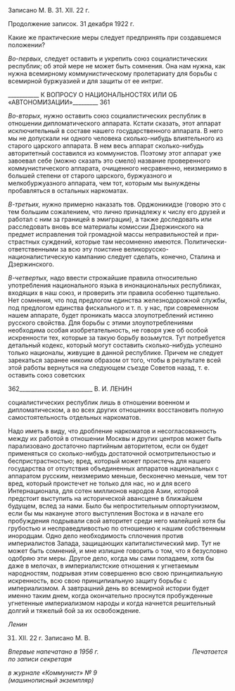 Записано М. В. 31. XII. 22 г.

Продолжение записок. 31 декабря 1922 г.

Какие же практические меры следует предпринять при создавшемся положении?

_Во-первых,_ следует оставить и укрепить союз социалистических республик; об этой мере не может быть сомнения. Она нам нужна, как нужна всемирному коммунистиче­скому пролетариату для борьбы с всемирной буржуазией и для защиты от ее интриг.

  

___________ К ВОПРОСУ О НАЦИОНАЛЬНОСТЯХ ИЛИ ОБ «АВТОНОМИЗАЦИИ»_________ 361

_Во-вторых,_ нужно оставить союз социалистических республик в отношении дипло­матического аппарата. Кстати сказать, этот аппарат исключительный в составе нашего государственного аппарата. В него мы не допускали ни одного человека сколько-нибудь влиятельного из старого царского аппарата. В нем весь аппарат сколько-нибудь авторитетный составился из коммунистов. Поэтому этот аппарат уже завоевал себе (можно сказать это смело) название проверенного коммунистического аппарата, очи­щенного несравненно, неизмеримо в большей степени от старого царского, буржуазно­го и мелкобуржуазного аппарата, чем тот, которым мы вынуждены пробавляться в ос­тальных наркоматах.

_В-третьих,_ нужно примерно наказать тов. Орджоникидзе (говорю это с тем боль­шим сожалением, что лично принадлежу к числу его друзей и работал с ним за грани­цей в эмиграции), а также доследовать или расследовать вновь все материалы комиссии Дзержинского на предмет исправления той громадной массы неправильностей и при­страстных суждений, которые там несомненно имеются. Политически-ответственными за всю эту поистине великорусско-националистическую кампанию следует сделать, ко­нечно, Сталина и Дзержинского.

_В-четвертых,_ надо ввести строжайшие правила относительно употребления нацио­нального языка в инонациональных республиках, входящих в наш союз, и проверить эти правила особенно тщательно. Нет сомнения, что под предлогом единства железно­дорожной службы, под предлогом единства фискального и т. п. у нас, при современном нашем аппарате, будет проникать масса злоупотреблений истинно русского свойства. Для борьбы с этими злоупотреблениями необходима особая изобретательность, не го­воря уже об особой искренности тех, которые за такую борьбу возьмутся. Тут потребу­ется детальный кодекс, который могут составить сколько-нибудь успешно только на­ционалы, живущие в данной республике. Причем не следует зарекаться заранее никоим образом от того, чтобы в результате всей этой работы вернуться на следующем съезде Советов назад, т. е. оставить союз советских

  

362__________________________ В. И. ЛЕНИН

социалистических республик лишь в отношении военном и дипломатическом, а во всех других отношениях восстановить полную самостоятельность отдельных наркоматов.

Надо иметь в виду, что дробление наркоматов и несогласованность между их рабо­той в отношении Москвы и других центров может быть парализовано достаточно пар­тийным авторитетом, если он будет применяться со сколько-нибудь достаточной ос­мотрительностью и беспристрастностью; вред, который может проистечь для нашего государства от отсутствия объединенных аппаратов национальных с аппаратом рус­ским, неизмеримо меньше, бесконечно меньше, чем тот вред, который проистечет не только для нас, но и для всего Интернационала, для сотен миллионов народов Азии, которой предстоит выступить на исторической авансцене в ближайшем будущем, вслед за нами. Было бы непростительным оппортунизмом, если бы мы накануне этого высту­пления Востока и в начале его пробуждения подрывали свой авторитет среди него ма­лейшей хотя бы грубостью и несправедливостью по отношению к нашим собственным инородцам. Одно дело необходимость сплочения против империалистов Запада, защи­щающих капиталистический мир. Тут не может быть сомнений, и мне излишне гово­рить о том, что я безусловно одобряю эти меры. Другое дело, когда мы сами попадаем, хотя бы даже в мелочах, в империалистские отношения к угнетаемым народностям, подрывая этим совершенно всю свою принципиальную искренность, всю свою прин­ципиальную защиту борьбы с империализмом. А завтрашний день во всемирной исто­рии будет именно таким днем, когда окончательно проснутся пробужденные угнетен­ные империализмом народы и когда начнется решительный долгий и тяжелый бой за их освобождение.

_Ленин_

31. XII. 22 г. Записано М. В.

_Впервые напечатано в 1956 г.                                                      Печатается по записи секретаря_

_в журнале «Коммунист» № 9                                                            (машинописный экземпляр)_